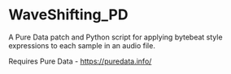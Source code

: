 # WaveShifting_PD
A Pure Data patch and Python script for applying bytebeat style expressions to each sample in an audio file.

Requires Pure Data - https://puredata.info/
